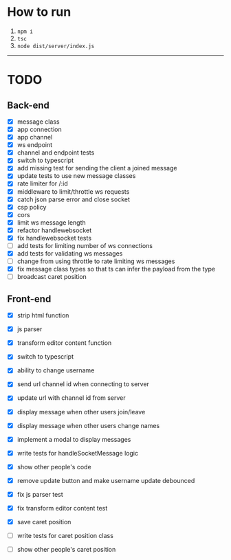 # How to run 
1. `npm i`
2. `tsc`
3. `node dist/server/index.js`
---
# TODO

## Back-end
- [x] message class
- [x] app connection
- [x] app channel
- [x] ws endpoint
- [x] channel and endpoint tests
- [x] switch to typescript
- [x] add missing test for sending the client a joined message
- [x] update tests to use new message classes
- [x] rate limiter for /:id
- [x] middleware to limit/throttle ws requests 
- [x] catch json parse error and close socket
- [x] csp policy
- [x] cors
- [x] limit ws message length
- [x] refactor handlewebsocket
- [x] fix handlewebsocket tests
- [ ] add tests for limiting number of ws connections
- [x] add tests for validating ws messages
- [ ] change from using throttle to rate limiting ws messages
- [x] fix message class types so that ts can infer the payload from the type
- [ ] broadcast caret position

## Front-end
- [x] strip html function
- [x] js parser
- [x] transform editor content function
- [x] switch to typescript
- [x] ability to change username
- [x] send url channel id when connecting to server
- [x] update url with channel id from server
- [x] display message when other users join/leave
- [x] display message when other users change names 
- [x] implement a modal to display messages
- [x] write tests for handleSocketMessage logic
- [x] show other people's code
- [x] remove update button and make username update debounced
- [x] fix js parser test
- [x] fix transform editor content test
- [x] save caret position
- [ ] write tests for caret position class
- [ ] show other people's caret position

